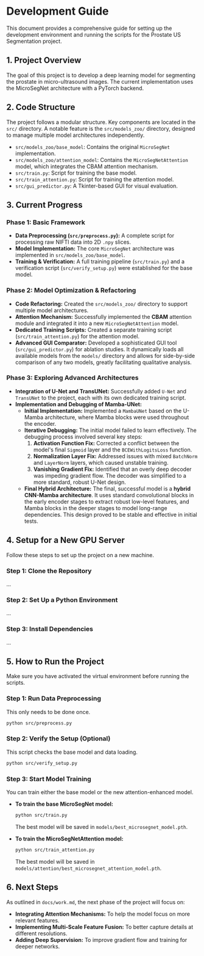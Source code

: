 # Development Guide

This document provides a comprehensive guide for setting up the development environment and running the scripts for the Prostate US Segmentation project.

## 1. Project Overview

The goal of this project is to develop a deep learning model for segmenting the prostate in micro-ultrasound images. The current implementation uses the MicroSegNet architecture with a PyTorch backend.

## 2. Code Structure

The project follows a modular structure. Key components are located in the `src/` directory. A notable feature is the `src/models_zoo/` directory, designed to manage multiple model architectures independently.

- `src/models_zoo/base_model`: Contains the original `MicroSegNet` implementation.
- `src/models_zoo/attention_model`: Contains the `MicroSegNetAttention` model, which integrates the CBAM attention mechanism.
- `src/train.py`: Script for training the base model.
- `src/train_attention.py`: Script for training the attention model.
- `src/gui_predictor.py`: A Tkinter-based GUI for visual evaluation.

## 3. Current Progress

### Phase 1: Basic Framework

-   **Data Preprocessing (`src/preprocess.py`):** A complete script for processing raw NIFTI data into 2D `.npy` slices.
-   **Model Implementation:** The core `MicroSegNet` architecture was implemented in `src/models_zoo/base_model`.
-   **Training & Verification:** A full training pipeline (`src/train.py`) and a verification script (`src/verify_setup.py`) were established for the base model.

### Phase 2: Model Optimization & Refactoring

-   **Code Refactoring:** Created the `src/models_zoo/` directory to support multiple model architectures.
-   **Attention Mechanism:** Successfully implemented the **CBAM** attention module and integrated it into a new `MicroSegNetAttention` model.
-   **Dedicated Training Scripts:** Created a separate training script (`src/train_attention.py`) for the attention model.
-   **Advanced GUI Comparator:** Developed a sophisticated GUI tool (`src/gui_predictor.py`) for ablation studies. It dynamically loads all available models from the `models/` directory and allows for side-by-side comparison of any two models, greatly facilitating qualitative analysis.

### Phase 3: Exploring Advanced Architectures

-   **Integration of U-Net and TransUNet:** Successfully added `U-Net` and `TransUNet` to the project, each with its own dedicated training script.
-   **Implementation and Debugging of Mamba-UNet:**
    -   **Initial Implementation:** Implemented a `MambaUNet` based on the U-Mamba architecture, where Mamba blocks were used throughout the encoder.
    -   **Iterative Debugging:** The initial model failed to learn effectively. The debugging process involved several key steps:
        1.  **Activation Function Fix:** Corrected a conflict between the model's final `Sigmoid` layer and the `BCEWithLogitsLoss` function.
        2.  **Normalization Layer Fix:** Addressed issues with mixed `BatchNorm` and `LayerNorm` layers, which caused unstable training.
        3.  **Vanishing Gradient Fix:** Identified that an overly deep decoder was impeding gradient flow. The decoder was simplified to a more standard, robust U-Net design.
    -   **Final Hybrid Architecture:** The final, successful model is a **hybrid CNN-Mamba architecture**. It uses standard convolutional blocks in the early encoder stages to extract robust low-level features, and Mamba blocks in the deeper stages to model long-range dependencies. This design proved to be stable and effective in initial tests.

## 4. Setup for a New GPU Server

Follow these steps to set up the project on a new machine.

### Step 1: Clone the Repository
...
### Step 2: Set Up a Python Environment
...
### Step 3: Install Dependencies
...

## 5. How to Run the Project

Make sure you have activated the virtual environment before running the scripts.

### Step 1: Run Data Preprocessing
This only needs to be done once.
```bash
python src/preprocess.py
```

### Step 2: Verify the Setup (Optional)
This script checks the base model and data loading.
```bash
python src/verify_setup.py
```

### Step 3: Start Model Training
You can train either the base model or the new attention-enhanced model.

- **To train the base MicroSegNet model:**
  ```bash
  python src/train.py
  ```
  The best model will be saved in `models/best_microsegnet_model.pth`.

- **To train the MicroSegNetAttention model:**
  ```bash
  python src/train_attention.py
  ```
  The best model will be saved in `models/attention/best_microsegnet_attention_model.pth`.

## 6. Next Steps

As outlined in `docs/work.md`, the next phase of the project will focus on:

*   **Integrating Attention Mechanisms:** To help the model focus on more relevant features.
*   **Implementing Multi-Scale Feature Fusion:** To better capture details at different resolutions.
*   **Adding Deep Supervision:** To improve gradient flow and training for deeper networks.

